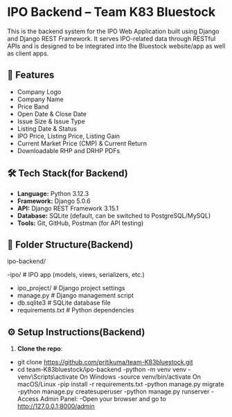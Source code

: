 # IPO Backend – Team K83 Bluestock

This is the backend system for the IPO Web Application built using Django and Django REST Framework. It serves IPO-related data through RESTful APIs and is designed to be integrated into the Bluestock website/app as well as client apps.

## 🚀 Features

- Company Logo
- Company Name
- Price Band
- Open Date & Close Date
- Issue Size & Issue Type
- Listing Date & Status
- IPO Price, Listing Price, Listing Gain
- Current Market Price (CMP) & Current Return
- Downloadable RHP and DRHP PDFs

## 🛠️ Tech Stack(for Backend)

- **Language:** Python 3.12.3
- **Framework:** Django 5.0.6
- **API:** Django REST Framework 3.15.1
- **Database:** SQLite (default, can be switched to PostgreSQL/MySQL)
- **Tools:** Git, GitHub, Postman (for API testing)

## 📁 Folder Structure(Backend)

ipo-backend/

-ipo/ # IPO app (models, views, serializers, etc.)
- ipo_project/ # Django project settings
- manage.py # Django management script
- db.sqlite3 # SQLite database file
- requirements.txt # Python dependencies

## ⚙️ Setup Instructions(Backend)

1. **Clone the repo**:
  
 - git clone https://github.com/pritikuma/team-K83bluestock.git
 - cd team-K83bluestock/ipo-backend
 -python -m venv venv
 -venv\Scripts\activate      On Windows
 -source venv/bin/activate   On macOS/Linux
 -pip install -r requirements.txt
 -python manage.py migrate
 -python manage.py createsuperuser
 -python manage.py runserver
 -Access Admin Panel:
 -Open your browser and go to http://127.0.0.1:8000/admin

